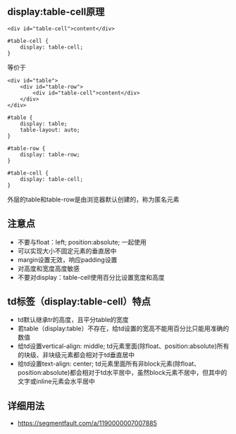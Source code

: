 ## display:table-cell原理

```tsx
<div id="table-cell">content</div>

#table-cell {
    display: table-cell;
}
```

等价于
```tsx
<div id="table">
    <div id="table-row">
        <div id="table-cell">content</div>
    </div>
</div>

#table {
    display: table;
    table-layout: auto;
}

#table-row {
    display: table-row;
}

#table-cell {
    display: table-cell;
}
```

外层的table和table-row是由浏览器默认创建的，称为匿名元素

## 注意点

- 不要与float：left; position:absolute; 一起使用
- 可以实现大小不固定元素的垂直居中
- margin设置无效，响应padding设置
- 对高度和宽度高度敏感
- 不要对display：table-cell使用百分比设置宽度和高度



## td标签（display:table-cell）特点

- td默认继承tr的高度，且平分table的宽度
- 若table（display:table）不存在，给td设置的宽高不能用百分比只能用准确的数值
- 给td设置vertical-align: middle; td元素里面(除float、position:absolute)所有的块级、非块级元素都会相对于td垂直居中
- 给td设置text-align: center; td元素里面所有非block元素(除float、position:absolute)都会相对于td水平居中，虽然block元素不居中，但其中的文字或inline元素会水平居中

## 详细用法
- https://segmentfault.com/a/1190000007007885